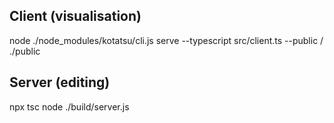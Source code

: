 ## Client (visualisation)
node ./node_modules/kotatsu/cli.js serve --typescript src/client.ts --public / ./public

## Server (editing)
npx tsc
node ./build/server.js
